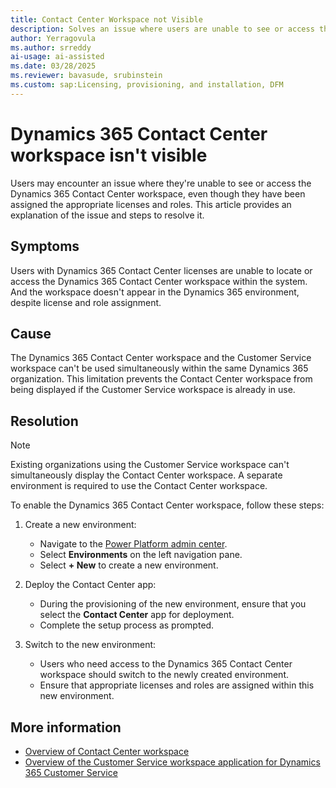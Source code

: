```yaml
---
title: Contact Center Workspace not Visible
description: Solves an issue where users are unable to see or access the Dynamics 365 Contact Center workspace.
author: Yerragovula
ms.author: srreddy
ai-usage: ai-assisted
ms.date: 03/28/2025
ms.reviewer: bavasude, srubinstein
ms.custom: sap:Licensing, provisioning, and installation, DFM
---
```

# Dynamics 365 Contact Center workspace isn't visible

Users may encounter an issue where they're unable to see or access the Dynamics 365 Contact Center workspace, even though they have been assigned the appropriate licenses and roles. This article provides an explanation of the issue and steps to resolve it.

## Symptoms

Users with Dynamics 365 Contact Center licenses are unable to locate or access the Dynamics 365 Contact Center workspace within the system. And the workspace doesn't appear in the Dynamics 365 environment, despite license and role assignment.

## Cause

The Dynamics 365 Contact Center workspace and the Customer Service workspace can't be used simultaneously within the same Dynamics 365 organization. This limitation prevents the Contact Center workspace from being displayed if the Customer Service workspace is already in use.

## Resolution

> [!NOTE]
> Existing organizations using the Customer Service workspace can't simultaneously display the Contact Center workspace. A separate environment is required to use the Contact Center workspace.

To enable the Dynamics 365 Contact Center workspace, follow these steps:

1. Create a new environment:

    - Navigate to the [Power Platform admin center](https://admin.powerplatform.microsoft.com/).
    - Select **Environments** on the left navigation pane.
    - Select **+ New** to create a new environment.

2. Deploy the Contact Center app:

    - During the provisioning of the new environment, ensure that you select the **Contact Center** app for deployment.
    - Complete the setup process as prompted.

3. Switch to the new environment:

    - Users who need access to the Dynamics 365 Contact Center workspace should switch to the newly created environment.
    - Ensure that appropriate licenses and roles are assigned within this new environment.

## More information

- [Overview of Contact Center workspace](/dynamics365/contact-center/use/ccw-overview)
- [Overview of the Customer Service workspace application for Dynamics 365 Customer Service](/dynamics365/customer-service/implement/csw-overview?tabs=customerserviceadmincenter)
